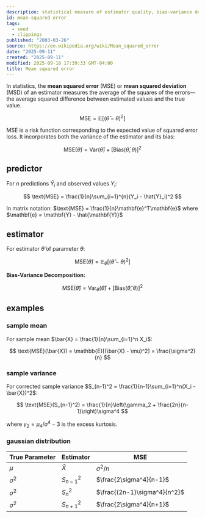 ```yaml
---
description: statistical measure of estimator quality, bias-variance decomposition, examples, and applications.
id: mean-squared error
tags:
  - seed
  - clippings
published: "2003-03-26"
source: https://en.wikipedia.org/wiki/Mean_squared_error
date: "2025-09-11"
created: "2025-09-11"
modified: 2025-09-18 17:39:33 GMT-04:00
title: Mean squared error
---
```


In statistics, the **mean squared error** (MSE) or **mean squared deviation** (MSD) of an estimator measures the average of the squares of the errors—the average squared difference between estimated values and the true value.

$$
\text{MSE} = \mathbb{E}[(\hat{\theta} - \theta)^2]
$$

MSE is a risk function corresponding to the expected value of squared error loss. It incorporates both the variance of the estimator and its bias:

$$
\text{MSE}(\hat{\theta}) = \text{Var}(\hat{\theta}) + [\text{Bias}(\hat{\theta}, \theta)]^2
$$

## predictor

For $n$ predictions $\hat{Y}_i$ and observed values $Y_i$:

$$
\text{MSE} = \frac{1}{n}\sum_{i=1}^{n}(Y_i - \hat{Y}_i)^2
$$

In matrix notation: $\text{MSE} = \frac{1}{n}\mathbf{e}^T\mathbf{e}$ where $\mathbf{e} = \mathbf{Y} - \hat{\mathbf{Y}}$

## estimator

For estimator $\hat{\theta}$ of parameter $\theta$:

$$
\text{MSE}(\hat{\theta}) = \mathbb{E}_\theta[(\hat{\theta} - \theta)^2]
$$

**Bias-Variance Decomposition:**

$$
\text{MSE}(\hat{\theta}) = \text{Var}_\theta(\hat{\theta}) + [\text{Bias}(\hat{\theta}, \theta)]^2
$$

## examples

### sample mean

For sample mean $\bar{X} = \frac{1}{n}\sum_{i=1}^n X_i$:

$$
\text{MSE}(\bar{X}) = \mathbb{E}[(\bar{X} - \mu)^2] = \frac{\sigma^2}{n}
$$

### sample variance

For corrected sample variance $S_{n-1}^2 = \frac{1}{n-1}\sum_{i=1}^n(X_i - \bar{X})^2$:

$$
\text{MSE}(S_{n-1}^2) = \frac{1}{n}\left(\gamma_2 + \frac{2n}{n-1}\right)\sigma^4
$$

where $\gamma_2 = \mu_4/\sigma^4 - 3$ is the excess kurtosis.

### gaussian distribution

| True Parameter | Estimator   | MSE                          |
| -------------- | ----------- | ---------------------------- |
| $\mu$          | $\bar{X}$   | $\sigma^2/n$                 |
| $\sigma^2$     | $S_{n-1}^2$ | $\frac{2\sigma^4}{n-1}$      |
| $\sigma^2$     | $S_n^2$     | $\frac{(2n-1)\sigma^4}{n^2}$ |
| $\sigma^2$     | $S_{n+1}^2$ | $\frac{2\sigma^4}{n+1}$      |
